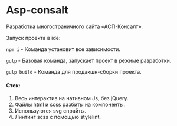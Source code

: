 # Asp-consalt

Разработка многостраничного сайта «АСП-Консалт».

Запуск проекта в ide:

`npm i` - Команда установит все зависимости.

`gulp` - Базовая команда, запускает проект в режиме разработки.

`gulp build` - Команда для продакшн-сборки проекта.

#### Стек:

1. Весь интерактив на нативном Js, без jQuery.
2. Файлы html и scss разбиты на компоненты.
3. Используются svg спрайты.
4. Линтинг scss с помощью stylelint.

